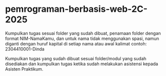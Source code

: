 # pemrograman-berbasis-web-2C-2025

Kumpulkan tugas sesuai folder yang sudah dibuat, penamaan folder dengan format NIM-NamaKamu, dan untuk nama tidak menggunakan spasi, namun diganti dengan huruf kapital di setiap nama atau awal kalimat contoh: 2304410001-Dinda

Kumpulkan tugas yang sudah dibuat sesuai folder/modul yang sudah disediakan dan kumpulkan tugas ketika sudah melakukan asistensi kepada Asisten Praktikum.
